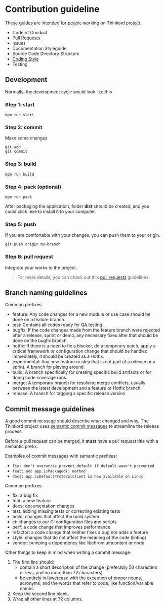 # Contribution guideline
These guides are intended for people working on Thinkord project.

- Code of Conduct
- [Pull Requests](pull-requests.md)
- Issues
- Documentation Styleguide
- Source Code Directory Structure
- [Coding Style](coding-style.md)
- Testing

## Development
Normally, the development cycle would look like this

### Step 1: start
```
npm run start
```

### Step 2: commit
Make some changes
```
git add
git commit
```

### Step 3: build
```
npm run build
```

### Step 4: pack (optional)
```
npm run pack
```
After packaging the application, folder **dist** should be created, and you could click .exe to install it to your computer.

### Step 5: push
If you are comfortable with your changes, you can push them to your origin.
```
git push origin my-branch
```

### Step 6: pull request
Integrate your works to the project.

> For more details, you can check out this [pull requests](pull-requests.md) guidelines.


## Branch naming guidelines

Common prefixes:

  - feature: Any code changes for a new module or use case should be done on a feature branch.
  - test: Contains all codes ready for QA testing.
  - bugfix: If the code changes made from the feature branch were rejected after a release, sprint or demo, any necessary fixes after that should be done on the bugfix branch.
  - hotfix: If there is a need to fix a blocker, do a temporary patch, apply a critical framework or configuration change that should be handled immediately, it should be created as a Hotfix.
  - experimental: Any new feature or idea that is not part of a release or a sprint. A branch for playing around.
  - build: A branch specifically for creating specific build artifacts or for doing code coverage runs. 
  - merge: A temporary branch for resolving merge conflicts, usually between the latest development and a feature or Hotfix branch.
  - release: A branch for tagging a specific release version

## Commit message guidelines

A good commit message should describe what changed and why. The Thinkord project
uses [semantic commit messages](https://conventionalcommits.org/) to streamline
the release process.

Before a pull request can be merged, it **must** have a pull request title with a semantic prefix.

Examples of commit messages with semantic prefixes:

- `fix: don't overwrite prevent_default if default wasn't prevented`
- `feat: add app.isPackaged() method`
- `docs: app.isDefaultProtocolClient is now available on Linux`

Common prefixes:

  - fix: a bug fix
  - feat: a new feature
  - docs: documentation changes
  - test: adding missing tests or correcting existing tests
  - build: changes that affect the build system
  - ci: changes to our CI configuration files and scripts
  - perf: a code change that improves performance
  - refactor: a code change that neither fixes a bug nor adds a feature
  - style: changes that do not affect the meaning of the code (linting)
  - vendor: bumping a dependency like libchromiumcontent or node

Other things to keep in mind when writing a commit message:

1. The first line should:
   - contain a short description of the change (preferably 50 characters or less,
     and no more than 72 characters)
   - be entirely in lowercase with the exception of proper nouns, acronyms, and
   the words that refer to code, like function/variable names
2. Keep the second line blank.
3. Wrap all other lines at 72 columns.